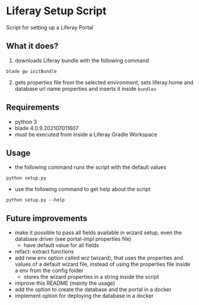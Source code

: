 # Liferay Setup Script
Script for setting up a Liferay Portal

## What it does?
1. downloads Liferay bundle with the following command
```shell
blade gw initBundle
```
2. gets properties file from the selected environment, sets liferay.home and database url name properties and inserts it inside `bundles`

## Requirements
- python 3
- blade 4.0.9.202107011607
- must be executed from inside a Liferay Gradle Workspace

## Usage
- the following command runs the script with the default values
```shell
python setup.py
```
- use the following command to get help about the script
```shell
python setup.py --help
```

## Future improvements
- make it possible to pass all fields available in wizard setup, even the database driver (see portal-impl properties file)
  - have default value for all fields
- refact: extract functions 
- add new env option called wiz (wizard), that uses the properties and values of a default wizard file, instead of using the properties file inside a env from the config folder
  - stores the wizard properties in a string inside the script
- improve this README (mainly the usage)
- add the option to create the database and the portal in a docker
- implement option for deploying the database in a docker
